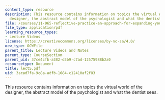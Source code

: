 ```yaml
---
content_type: resource
description: This resource contains information on topics the virtual world of the
  designer, the abstract model of the psychologist and what the dentist sees.
file: /courses/11-965-reflective-practice-an-approach-for-expanding-your-learning-frontiers-january-iap-2007/3acad7fa9c8aadfb1684c12410af2f83_lect5.pdf
file_type: application/pdf
learning_resource_types:
- Lecture Videos
license: https://creativecommons.org/licenses/by-nc-sa/4.0/
ocw_type: OCWFile
parent_title: Lecture Videos and Notes
parent_type: CourseSection
parent_uid: 37ce4cfb-a382-d3b9-c7ad-12575988b2a0
resourcetype: Document
title: lect5.pdf
uid: 3acad7fa-9c8a-adfb-1684-c12410af2f83
---
```

This resource contains information on topics the virtual world of the designer, the abstract model of the psychologist and what the dentist sees.